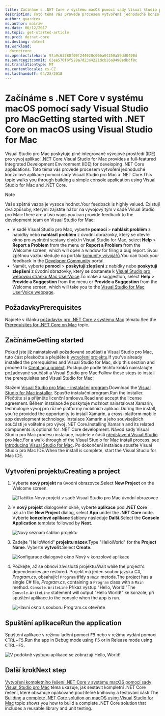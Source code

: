 ```yaml
---
title: Začínáme s .NET Core v systému macOS pomocí sady Visual Studio pro Mac
description: Toto téma vás provede procesem vytvoření jednoduché konzolové aplikace pomocí sady Visual Studio pro Mac a .NET Core.
author: guardrex
ms.author: mairaw
ms.date: 06/12/2017
ms.topic: get-started-article
ms.prod: dotnet-core
ms.devlang: dotnet
ms.workload:
- dotnetcore
ms.openlocfilehash: 97a9c62280f09f244028c066a04350a59dd0400d
ms.sourcegitcommit: 03ee570f6f528a7d23a4221dcb26a9498edbdf8c
ms.translationtype: MT
ms.contentlocale: cs-CZ
ms.lasthandoff: 04/28/2018
---
```

# <a name="getting-started-with-net-core-on-macos-using-visual-studio-for-mac"></a><span data-ttu-id="fa075-103">Začínáme s .NET Core v systému macOS pomocí sady Visual Studio pro Mac</span><span class="sxs-lookup"><span data-stu-id="fa075-103">Getting started with .NET Core on macOS using Visual Studio for Mac</span></span>

<span data-ttu-id="fa075-104">Visual Studio pro Mac poskytuje plné integrované vývojové prostředí (IDE) pro vývoj aplikací .NET Core.</span><span class="sxs-lookup"><span data-stu-id="fa075-104">Visual Studio for Mac provides a full-featured Integrated Development Environment (IDE) for developing .NET Core applications.</span></span> <span data-ttu-id="fa075-105">Toto téma vás provede procesem vytvoření jednoduché konzolové aplikace pomocí sady Visual Studio pro Mac a .NET Core.</span><span class="sxs-lookup"><span data-stu-id="fa075-105">This topic walks you through building a simple console application using Visual Studio for Mac and .NET Core.</span></span>

> [!NOTE]
> <span data-ttu-id="fa075-106">Vaše zpětná vazba je vysoce hodnot.</span><span class="sxs-lookup"><span data-stu-id="fa075-106">Your feedback is highly valued.</span></span> <span data-ttu-id="fa075-107">Existují dva způsoby, kterými zajistíte názor na vývojový tým v sadě Visual Studio pro Mac:</span><span class="sxs-lookup"><span data-stu-id="fa075-107">There are a two ways you can provide feedback to the development team on Visual Studio for Mac:</span></span>
> * <span data-ttu-id="fa075-108">V sadě Visual Studio pro Mac, vyberte **pomoci** > **nahlásit problém** z nabídky nebo **nahlásit problém** z úvodní obrazovky, který se otevře okno pro vyplnění sestavy chyb.</span><span class="sxs-lookup"><span data-stu-id="fa075-108">In Visual Studio for Mac, select **Help** > **Report a Problem** from the menu or **Report a Problem** from the Welcome screen, which will open a window for filing a bug report.</span></span> <span data-ttu-id="fa075-109">Svou zpětnou vazbu sledujte na portálu [komunity vývojářů](https://developercommunity.visualstudio.com/spaces/8/index.html).</span><span class="sxs-lookup"><span data-stu-id="fa075-109">You can track your feedback in the [Developer Community](https://developercommunity.visualstudio.com/spaces/8/index.html) portal.</span></span>
> * <span data-ttu-id="fa075-110">Námět, vyberte **pomoci** > **poskytují zlepšení** z nabídky nebo **poskytují zlepšení** z úvodní obrazovky, který se dostanete k [Visual Studio pro webovou stránku Mac UserVoice](https://visualstudio.uservoice.com/forums/563332-visual-studio-for-mac).</span><span class="sxs-lookup"><span data-stu-id="fa075-110">To make a suggestion, select **Help** > **Provide a Suggestion** from the menu or **Provide a Suggestion** from the Welcome screen, which will take you to the [Visual Studio for Mac UserVoice webpage](https://visualstudio.uservoice.com/forums/563332-visual-studio-for-mac).</span></span>

## <a name="prerequisites"></a><span data-ttu-id="fa075-111">Požadavky</span><span class="sxs-lookup"><span data-stu-id="fa075-111">Prerequisites</span></span>

<span data-ttu-id="fa075-112">Najdete v článku [požadavky pro .NET Core v systému Mac](../../core/macos-prerequisites.md) tématu.</span><span class="sxs-lookup"><span data-stu-id="fa075-112">See the [Prerequisites for .NET Core on Mac](../../core/macos-prerequisites.md) topic.</span></span>

## <a name="getting-started"></a><span data-ttu-id="fa075-113">Začínáme</span><span class="sxs-lookup"><span data-stu-id="fa075-113">Getting started</span></span>

<span data-ttu-id="fa075-114">Pokud jste již nainstalovali požadované součásti a Visual Studio pro Mac, tuto část přeskočte a přejděte k [vytvoření projektu](#creating-a-project).</span><span class="sxs-lookup"><span data-stu-id="fa075-114">If you've already installed the prerequisites and Visual Studio for Mac, skip this section and proceed to [Creating a project](#creating-a-project).</span></span> <span data-ttu-id="fa075-115">Postupujte podle těchto kroků nainstalujte požadované součásti a Visual Studio pro Mac:</span><span class="sxs-lookup"><span data-stu-id="fa075-115">Follow these steps to install the prerequisites and Visual Studio for Mac:</span></span>

<span data-ttu-id="fa075-116">Stažení [Visual Studio pro Mac – instalační program](https://www.visualstudio.com/vs/visual-studio-mac/).</span><span class="sxs-lookup"><span data-stu-id="fa075-116">Download the [Visual Studio for Mac installer](https://www.visualstudio.com/vs/visual-studio-mac/).</span></span> <span data-ttu-id="fa075-117">Spusťte instalační program.</span><span class="sxs-lookup"><span data-stu-id="fa075-117">Run the installer.</span></span> <span data-ttu-id="fa075-118">Přečtěte si a přijměte licenční smlouvu.</span><span class="sxs-lookup"><span data-stu-id="fa075-118">Read and accept the license agreement.</span></span> <span data-ttu-id="fa075-119">Během instalace že poskytuje možnost nainstalovat Xamarin, technologie vývoj pro různé platformy mobilních aplikací.</span><span class="sxs-lookup"><span data-stu-id="fa075-119">During the install, you're provided the opportunity to install Xamarin, a cross-platform mobile app development technology.</span></span> <span data-ttu-id="fa075-120">Instalace Xamarin a jeho souvisejících součástí je volitelné pro vývoj .NET Core.</span><span class="sxs-lookup"><span data-stu-id="fa075-120">Installing Xamarin and its related components is optional for .NET Core development.</span></span> <span data-ttu-id="fa075-121">Návod sady Visual Studio pro Mac procesu instalace, najdete v části [představení Visual Studio pro Mac](https://developer.xamarin.com/guides/cross-platform/visual-studio-mac/).</span><span class="sxs-lookup"><span data-stu-id="fa075-121">For a walk-through of the Visual Studio for Mac install process, see [Introducing Visual Studio for Mac](https://developer.xamarin.com/guides/cross-platform/visual-studio-mac/).</span></span> <span data-ttu-id="fa075-122">Po dokončení instalace spusťte Visual Studio pro Mac IDE.</span><span class="sxs-lookup"><span data-stu-id="fa075-122">When the install is complete, start the Visual Studio for Mac IDE.</span></span>

## <a name="creating-a-project"></a><span data-ttu-id="fa075-123">Vytvoření projektu</span><span class="sxs-lookup"><span data-stu-id="fa075-123">Creating a project</span></span>

1. <span data-ttu-id="fa075-124">Vyberte **nový projekt** na úvodní obrazovce.</span><span class="sxs-lookup"><span data-stu-id="fa075-124">Select **New Project** on the Welcome screen.</span></span>

   ![Tlačítko Nový projekt v sadě Visual Studio pro Mac úvodní obrazovce](./media/using-on-mac-vs/vsmac1.png)

1. <span data-ttu-id="fa075-126">V **nový projekt** dialogovém okně, vyberte **aplikace** pod **.NET Core** uzlu.</span><span class="sxs-lookup"><span data-stu-id="fa075-126">In the **New Project** dialog, select **App** under the **.NET Core** node.</span></span> <span data-ttu-id="fa075-127">Vyberte **konzolové aplikace** šablony následuje **Další**.</span><span class="sxs-lookup"><span data-stu-id="fa075-127">Select the **Console Application** template followed by **Next**.</span></span>

   ![Nový seznam šablon projektu](./media/using-on-mac-vs/vsmac2.png)

1. <span data-ttu-id="fa075-129">Zadejte "HelloWorld" **projektu název**.</span><span class="sxs-lookup"><span data-stu-id="fa075-129">Type "HelloWorld" for the **Project Name**.</span></span> <span data-ttu-id="fa075-130">Vyberte **vytvořit**.</span><span class="sxs-lookup"><span data-stu-id="fa075-130">Select **Create**.</span></span>

   ![Konfigurace dialogové okno Nový v konzolové aplikace](./media/using-on-mac-vs/vsmac3.png)

1. <span data-ttu-id="fa075-132">Počkejte, až se obnoví závislosti projektu.</span><span class="sxs-lookup"><span data-stu-id="fa075-132">Wait while the project's dependencies are restored.</span></span> <span data-ttu-id="fa075-133">Projekt má jeden soubor jazyka C#, *Program.cs*, obsahující `Program` třídy s `Main` metoda.</span><span class="sxs-lookup"><span data-stu-id="fa075-133">The project has a single C# file, *Program.cs*, containing a `Program` class with a `Main` method.</span></span> <span data-ttu-id="fa075-134">`Console.WriteLine` Příkaz výstup "Hello, World!"</span><span class="sxs-lookup"><span data-stu-id="fa075-134">The `Console.WriteLine` statement will output "Hello World!"</span></span> <span data-ttu-id="fa075-135">ke konzole, při spuštění aplikace.</span><span class="sxs-lookup"><span data-stu-id="fa075-135">to the console when the app is run.</span></span>

   ![Hlavní okno s souboru Program.cs otevřete](./media/using-on-mac-vs/vsmac4.png)

## <a name="run-the-application"></a><span data-ttu-id="fa075-137">Spuštění aplikace</span><span class="sxs-lookup"><span data-stu-id="fa075-137">Run the application</span></span>

<span data-ttu-id="fa075-138">Spuštění aplikace v režimu ladění pomocí <kbd>F5</kbd> nebo v režimu vydání pomocí <kbd>CTRL</kbd>+<kbd>F5</kbd>.</span><span class="sxs-lookup"><span data-stu-id="fa075-138">Run the app in Debug mode using <kbd>F5</kbd> or in Release mode using <kbd>CTRL</kbd>+<kbd>F5</kbd>.</span></span>

![V podokně výstupu aplikace se zobrazují Hello, World!](./media/using-on-mac-vs/vsmac5.png)

## <a name="next-step"></a><span data-ttu-id="fa075-140">Další krok</span><span class="sxs-lookup"><span data-stu-id="fa075-140">Next step</span></span>

<span data-ttu-id="fa075-141">[Vytvoření kompletního řešení .NET Core v systému macOS pomocí sady Visual Studio pro Mac](using-on-mac-vs-full-solution.md) téma ukazuje, jak sestavit kompletní .NET Core řešení, které obsahuje opakovaně použitelné knihovny a testování částí.</span><span class="sxs-lookup"><span data-stu-id="fa075-141">The [Building a complete .NET Core solution on macOS using Visual Studio for Mac](using-on-mac-vs-full-solution.md) topic shows you how to build a complete .NET Core solution that includes a reusable library and unit testing.</span></span>
